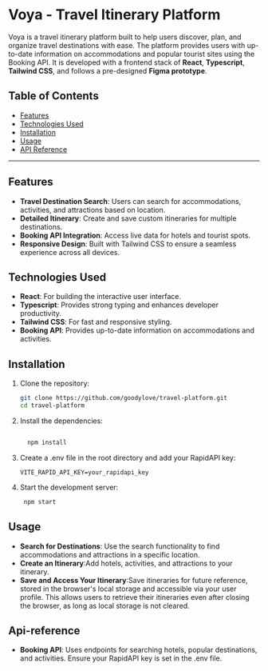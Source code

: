 # Voya - Travel Itinerary Platform

Voya is a travel itinerary platform built to help users discover, plan, and organize travel destinations with ease. The platform provides users with up-to-date information on accommodations and popular tourist sites using the Booking API. It is developed with a frontend stack of **React**, **Typescript**, **Tailwind CSS**, and follows a pre-designed **Figma prototype**.

## Table of Contents

- [Features](#features)
- [Technologies Used](#technologies-used)
- [Installation](#installation)
- [Usage](#usage)
- [API Reference](#api-reference)

---

## Features

- **Travel Destination Search**: Users can search for accommodations, activities, and attractions based on location.
- **Detailed Itinerary**: Create and save custom itineraries for multiple destinations.
- **Booking API Integration**: Access live data for hotels and tourist spots.
- **Responsive Design**: Built with Tailwind CSS to ensure a seamless experience across all devices.

## Technologies Used

- **React**: For building the interactive user interface.
- **Typescript**: Provides strong typing and enhances developer productivity.
- **Tailwind CSS**: For fast and responsive styling.
- **Booking API**: Provides up-to-date information on accommodations and activities.

## Installation

1. Clone the repository:
   ```bash
   git clone https://github.com/goodylove/travel-platform.git
   cd travel-platform
   ```
2. Install the dependencies:

   ```bash

     npm install

   ```

3. Create a .env file in the root directory and add your RapidAPI key:

   ```env
   VITE_RAPID_API_KEY=your_rapidapi_key

   ```

4. Start the development server:

   ```bash
    npm start


   ```

## Usage

- **Search for Destinations**: Use the search functionality to find accommodations and attractions in a specific location.
- **Create an Itinerary**:Add hotels, activities, and attractions to your itinerary.
- **Save and Access Your Itinerary**:Save itineraries for future reference, stored in the browser's local storage and accessible via your user profile. This allows users to retrieve
  their itineraries even after closing the browser, as long as local storage is not cleared.

## Api-reference

- **Booking API**: Uses endpoints for searching hotels, popular destinations, and activities. Ensure your RapidAPI key is set in the .env file.
